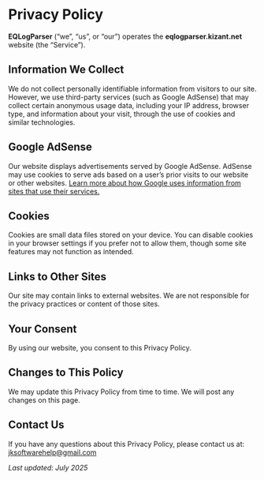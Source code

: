 # Privacy Policy

**EQLogParser** (“we”, “us”, or “our”) operates the **eqlogparser.kizant.net** website (the “Service”).

## Information We Collect

We do not collect personally identifiable information from visitors to our site. However, we use third-party services (such as Google AdSense) that may collect certain anonymous usage data, including your IP address, browser type, and information about your visit, through the use of cookies and similar technologies.

## Google AdSense

Our website displays advertisements served by Google AdSense. AdSense may use cookies to serve ads based on a user’s prior visits to our website or other websites.
<a href="https://policies.google.com/technologies/ads" target="_blank">Learn more about how Google uses information from sites that use their services.</a>

## Cookies

Cookies are small data files stored on your device. You can disable cookies in your browser settings if you prefer not to allow them, though some site features may not function as intended.

## Links to Other Sites

Our site may contain links to external websites. We are not responsible for the privacy practices or content of those sites.

## Your Consent

By using our website, you consent to this Privacy Policy.

## Changes to This Policy

We may update this Privacy Policy from time to time. We will post any changes on this page.

## Contact Us

If you have any questions about this Privacy Policy, please contact us at: [jksoftwarehelp@gmail.com](mailto:jksoftwarehelp@gmail.com)

_Last updated: July 2025_